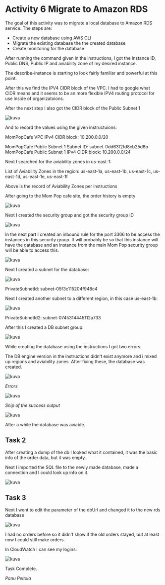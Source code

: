 # Activity 6 Migrate to Amazon RDS

The goal of this activity was to migrate a local database to Amazon RDS service.
The steps are:
- Create a new database using AWS CLI
- Migrate the existing database the the created database
- Create monitoring for the database

After running the command given in the instructions, I got the Instance ID, Public DNS, Public IP and aviability zone of my desired instance.

The describe-instance is starting to look fairly familiar and powerful at this point.

After this we find the IPV4 CIDR block of the VPC. I had to google what CIDR means and it seems to be an more flexible IPV4 routing protocol for use inside of organizatoions.


After the next step I also got the CIDR block of the Public Subnet 1

![kuva](https://github.com/user-attachments/assets/ea305487-2809-47e4-98ba-256f7ef3e74a)


And to record the values using the given instructuions:

MomPopCafe VPC IPv4 CIDR block: 10.200.0.0/20

MomPopCafe Public Subnet 1 Subnet ID: subnet-0dd63f2fd8cb25d8b
MomPopCafe Public Subnet 1 IPv4 CIDR block: 10.200.0.0/24

Next I searched for the aviability zones in us-east-1:

List of Aviability Zones in the region: us-east-1a, us-east-1b, us-east-1c, us-east-1d, us-east-1e, us-east-1f

Above is the record of Aviability Zones per instructions

After going to the Mom Pop cafe site, the order history is empty

![kuva](https://github.com/user-attachments/assets/ccb35829-7c36-447b-b880-45639477f9da)


Next I created the security group and got the security group ID

![kuva](https://github.com/user-attachments/assets/f284908a-ff3e-489a-9d81-49cc619c4817)


In the next part I created an inbound rule for the port 3306 to be access the instances in this security group. It will probably be so that this instance will have the database and an instance from the main Mom Pop security group will be able to access this.

![kuva](https://github.com/user-attachments/assets/dc6758ee-3cd2-4ed1-8179-1c53aa23502c)

Next I created a subnet for the database:

![kuva](https://github.com/user-attachments/assets/3b1759b7-39db-431f-ae53-98364305eac8)

PrivateSubnetId: subnet-05f3c115204f948c4

Next I created another subnet to a different region, in this case us-east-1b:

![kuva](https://github.com/user-attachments/assets/e101d187-4f9d-4d44-b170-905fa41718f6)

PrivateSubnetId2: subnet-0745314445112a733

After this I created a DB subnet group:

![kuva](https://github.com/user-attachments/assets/0fbbb7a0-38c8-43ee-af3b-64c4e5c4b020)

While creating the database using the instructions I got two errors:

The DB engine version in the instructions didn't exist anymore and i mixed up regions and aviability zones. After fixing these, the database was created.

![kuva](https://github.com/user-attachments/assets/8c332d1f-97ea-4cd7-a8a9-dd2a54b460e1)

*Errors*

![kuva](https://github.com/user-attachments/assets/32050c54-ed86-47c8-8b84-81fab177d680)

*Snip of the success output*

![kuva](https://github.com/user-attachments/assets/a4e50b91-88c4-430c-a355-8dc6e79b3c9d)

After a while the database was aviable.

## Task 2

After creating a dump of the db I looked what it contained, it was the basic info of the order data, but it was empty.

Next I imported the SQL file to the newly made database, made a connection and I could look up info on it. 

![kuva](https://github.com/user-attachments/assets/9278f6a1-d7b6-48ce-8c18-9b6dff77a1fd)

## Task 3

Next I went to edit the parameter of the dbUrl and changed it to the new rds database

![kuva](https://github.com/user-attachments/assets/abf0de91-788c-44d2-b8f5-2b52c02cb35f)

I had no orders before so it didn't show if the old orders stayed, but at least now I could still make orders.


In CloudWatch I can see my logins:

![kuva](https://github.com/user-attachments/assets/e098b1ee-4909-4088-ac5b-1a13f8cc545f)


Task Complete.


*Panu Peltola*

